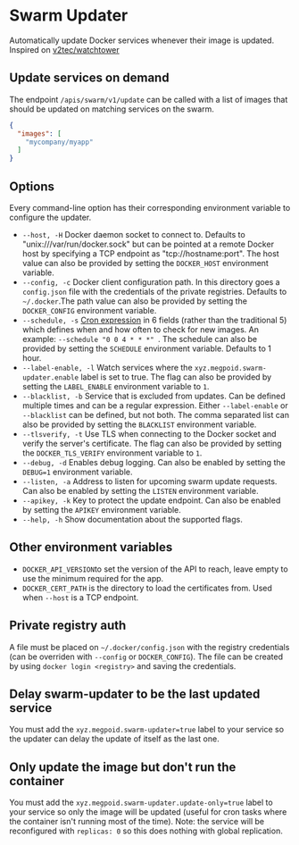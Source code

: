 # Swarm Updater

Automatically update Docker services whenever their image is updated. Inspired on [v2tec/watchtower](https://github.com/v2tec/watchtower)

## Update services on demand

The endpoint `/apis/swarm/v1/update` can be called with a list of images that should be updated on matching services on the swarm.

```json
{
  "images": [
    "mycompany/myapp"
  ]
}
```
## Options

Every command-line option has their corresponding environment variable to configure the updater.

* `--host, -H` Docker daemon socket to connect to. Defaults to "unix:///var/run/docker.sock" but can be pointed at a remote Docker host by specifying a TCP endpoint as "tcp://hostname:port". The host value can also be provided by setting the `DOCKER_HOST` environment variable.
* `--config, -c` Docker client configuration path. In this directory goes a `config.json` file with the credentials of the private registries. Defaults to `~/.docker`.The path value can also be provided by setting the `DOCKER_CONFIG` environment variable.
* `--schedule, -s` [Cron expression](https://godoc.org/github.com/robfig/cron#hdr-CRON_Expression_Format) in 6 fields (rather than the traditional 5) which defines when and how often to check for new images. An example: `--schedule "0 0 4 * * *" `. The schedule can also be provided by setting the `SCHEDULE` environment variable. Defaults to 1 hour.
* `--label-enable, -l` Watch services where the `xyz.megpoid.swarm-updater.enable` label is set to true. The flag can also be provided by setting the `LABEL_ENABLE` environment variable to `1`.
* `--blacklist, -b` Service that is excluded from updates. Can be defined multiple times and can be a regular expression. Either `--label-enable` or `--blacklist` can be defined, but not both. The comma separated list can also be provided by setting the `BLACKLIST` environment variable.
* `--tlsverify, -t` Use TLS when connecting to the Docker socket and verify the server's certificate. The flag can also be provided by setting the `DOCKER_TLS_VERIFY` environment variable to `1`.
* `--debug, -d` Enables debug logging. Can also be enabled by setting the `DEBUG=1` environment variable.
* `--listen, -a` Address to listen for upcoming swarm update requests. Can also be enabled by setting the `LISTEN` environment variable.
* `--apikey, -k` Key to protect the update endpoint. Can also be enabled by setting the `APIKEY` environment variable.
* `--help, -h` Show documentation about the supported flags.

## Other environment variables

* `DOCKER_API_VERSION`to set the version of the API to reach, leave empty to use the minimum required for the app.
* `DOCKER_CERT_PATH` is the directory to load the certificates from. Used when `--host` is a TCP endpoint.

## Private registry auth

A file must be placed on `~/.docker/config.json` with the registry credentials (can be overriden with `--config` or `DOCKER_CONFIG`). The file can be created by using `docker login <registry>` and saving the credentials.

## Delay swarm-updater to be the last updated service

You must add the `xyz.megpoid.swarm-updater=true` label to your service so the updater can delay the update of itself as the last one.

## Only update the image but don't run the container

You must add the `xyz.megpoid.swarm-updater.update-only=true` label to your service so only the image will be updated (useful for cron tasks where the container isn't running most of the time). Note: the service will be reconfigured with `replicas: 0` so this does nothing with global replication.
